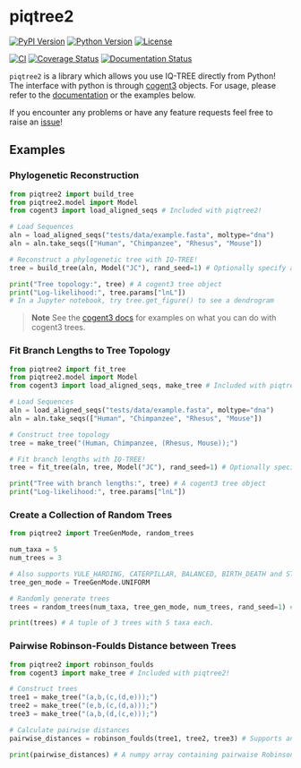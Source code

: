 # piqtree2

[![PyPI Version](https://img.shields.io/pypi/v/piqtree2)](https://pypi.org/project/piqtree2/)
[![Python Version](https://img.shields.io/pypi/pyversions/piqtree2)](https://pypi.org/project/piqtree2/)
[![License](https://img.shields.io/github/license/iqtree/piqtree2)](https://github.com/iqtree/piqtree2/blob/main/LICENSE)

[![CI](https://github.com/iqtree/piqtree2/workflows/CI/badge.svg)](https://github.com/iqtree/piqtree2/actions/workflows/ci.yml)
[![Coverage Status](https://coveralls.io/repos/github/iqtree/piqtree2/badge.svg?branch=main)](https://coveralls.io/github/iqtree/piqtree2?branch=main)
[![Documentation Status](https://readthedocs.org/projects/piqtree2/badge/?version=latest)](https://piqtree2.readthedocs.io/en/latest/?badge=latest)

`piqtree2` is a library which allows you use IQ-TREE directly from Python! The interface with python is through [cogent3](https://cogent3.org) objects.
For usage, please refer to the [documentation](https://piqtree2.readthedocs.io/) or the examples below.

If you encounter any problems or have any feature requests feel free to raise an [issue](https://github.com/iqtree/piqtree2/issues)!

## Examples

### Phylogenetic Reconstruction

```python
from piqtree2 import build_tree
from piqtree2.model import Model
from cogent3 import load_aligned_seqs # Included with piqtree2!

# Load Sequences
aln = load_aligned_seqs("tests/data/example.fasta", moltype="dna")
aln = aln.take_seqs(["Human", "Chimpanzee", "Rhesus", "Mouse"])

# Reconstruct a phylogenetic tree with IQ-TREE!
tree = build_tree(aln, Model("JC"), rand_seed=1) # Optionally specify a random seed.

print("Tree topology:", tree) # A cogent3 tree object
print("Log-likelihood:", tree.params["lnL"])
# In a Jupyter notebook, try tree.get_figure() to see a dendrogram
```

> **Note**
> See the [cogent3 docs](https://cogent3.org) for examples on what you can do with cogent3 trees.

### Fit Branch Lengths to Tree Topology

```python
from piqtree2 import fit_tree
from piqtree2.model import Model
from cogent3 import load_aligned_seqs, make_tree # Included with piqtree2!

# Load Sequences
aln = load_aligned_seqs("tests/data/example.fasta", moltype="dna")
aln = aln.take_seqs(["Human", "Chimpanzee", "Rhesus", "Mouse"])

# Construct tree topology
tree = make_tree("(Human, Chimpanzee, (Rhesus, Mouse));")

# Fit branch lengths with IQ-TREE!
tree = fit_tree(aln, tree, Model("JC"), rand_seed=1) # Optionally specify a random seed.

print("Tree with branch lengths:", tree) # A cogent3 tree object
print("Log-likelihood:", tree.params["lnL"])
```

### Create a Collection of Random Trees

```python
from piqtree2 import TreeGenMode, random_trees

num_taxa = 5
num_trees = 3 

# Also supports YULE_HARDING, CATERPILLAR, BALANCED, BIRTH_DEATH and STAR_TREE
tree_gen_mode = TreeGenMode.UNIFORM 

# Randomly generate trees
trees = random_trees(num_taxa, tree_gen_mode, num_trees, rand_seed=1) # Optionally specify a random seed.

print(trees) # A tuple of 3 trees with 5 taxa each.
```

### Pairwise Robinson-Foulds Distance between Trees

```python
from piqtree2 import robinson_foulds
from cogent3 import make_tree # Included with piqtree2!

# Construct trees
tree1 = make_tree("(a,b,(c,(d,e)));")
tree2 = make_tree("(e,b,(c,(d,a)));")
tree3 = make_tree("(a,b,(d,(c,e)));")

# Calculate pairwise distances
pairwise_distances = robinson_foulds(tree1, tree2, tree3) # Supports any number of trees (for a sequence of trees use *seq_of_trees)

print(pairwise_distances) # A numpy array containing pairwaise Robinson-Foulds distances between trees
```

